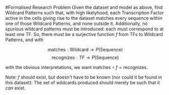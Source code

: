 #Formalised Research Problem
Given the dataset and model as above, find Wildcard Patterns such that,
with high likelyhood, each Transcription Factor active in the cells
giving rise to the dataset matches every sequence within one of those
Wildcard Patterns, and none outside it. Additionally, no spurious
wildcard patterns must be introduced: each must correspond to at least
one TF. So, there must be a surjective function $f$ from TFs to Wildcard
Patterns, and with

$$\text{matches}: \text{Wildcard} → P(\text{Sequence})$$
$$\text{recognizes}: TF → P(\text{Sequence})$$

with the obvious interpretations, we want $\text{matches} ∘ f = \text{recognizes}$.

Note: $f$ should exist, but doesn't have to be known (nor could it be
found in this dataset): The set of wildcards produced should merely be
such that it *can* exist.
